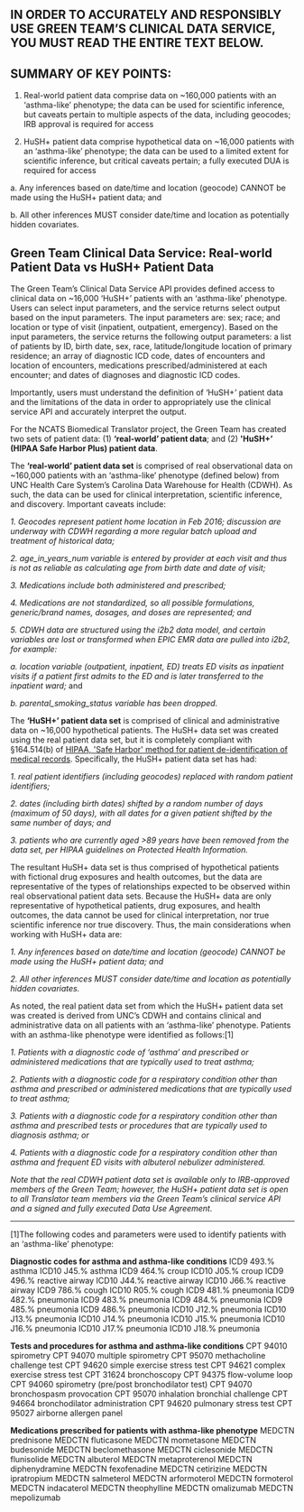 ## IN ORDER TO ACCURATELY AND RESPONSIBLY USE GREEN TEAM’S CLINICAL DATA SERVICE, YOU MUST READ THE ENTIRE TEXT BELOW.

## SUMMARY OF KEY POINTS:
1. Real-world patient data comprise data on ~160,000 patients with an ‘asthma-like’ phenotype; the data can be used for scientific inference, but caveats pertain to multiple aspects of the data, including geocodes; IRB approval is required for access

2. HuSH+ patient data comprise hypothetical data on ~16,000 patients with an ‘asthma-like’ phenotype; the data can be used to a limited extent for scientific inference, but critical caveats pertain; a fully executed DUA is required for access

a. Any inferences based on date/time and location (geocode) CANNOT be made using the HuSH+ patient data; and

b. All other inferences MUST consider date/time and location as potentially hidden covariates.

## Green Team Clinical Data Service: Real-world Patient Data vs HuSH+ Patient Data

The Green Team’s Clinical Data Service API provides defined access to clinical data on ~16,000 ‘HuSH+’ patients with an ‘asthma-like’ phenotype. Users can select input parameters, and the service returns select output based on the input parameters. The input parameters are: sex; race; and location or type of visit (inpatient, outpatient, emergency). Based on the input parameters, the service returns the following output parameters: a list of patients by ID, birth date, sex, race, latitude/longitude location of primary residence; an array of diagnostic ICD code, dates of encounters and location of encounters, medications prescribed/administered at each encounter; and dates of diagnoses and diagnostic ICD codes.

Importantly, users must understand the definition of ‘HuSH+’ patient data and the limitations of the data in order to appropriately use the clinical service API and accurately interpret the output.

For the NCATS Biomedical Translator project, the Green Team has created two sets of patient data: (1) **‘real-world’ patient data**; and (2) **'HuSH+’ (HIPAA Safe Harbor Plus) patient data**.

The **‘real-world’ patient data set** is comprised of real observational data on ~160,000 patients with an ‘asthma-like’ phenotype (defined below) from UNC Health Care System’s Carolina Data Warehouse for Health (CDWH). As such, the data can be used for clinical interpretation, scientific inference, and discovery. Important caveats include:

*1.	Geocodes represent patient home location in Feb 2016; discussion are underway with CDWH regarding a more regular batch upload and treatment of historical data;*

*2.	age_in_years_num variable is entered by provider at each visit and thus is not as reliable as calculating age from birth date and date of visit;*

*3.	Medications include both administered and prescribed;*

*4.	Medications are not standardized, so all possible formulations, generic/brand names, dosages, and doses are represented; and*

*5.	CDWH data are structured using the i2b2 data model, and certain variables are lost or transformed when EPIC EMR data are pulled into i2b2, for example:*

*a. location variable (outpatient, inpatient, ED) treats ED visits as inpatient visits if a patient first admits to the ED and is later transferred to the inpatient ward;* and

*b. parental_smoking_status variable has been dropped.*

The **‘HuSH+’ patient data set** is comprised of clinical and administrative data on ~16,000 hypothetical patients. The HuSH+ data set was created using the real patient data set, but it is completely compliant with §164.514(b) of [HIPAA, 'Safe Harbor' method for patient de-identification of medical records](https://www.hhs.gov/hipaa/for-professionals/privacy/special-topics/de-identification). Specifically, the HuSH+ patient data set has had:

*1.	real patient identifiers (including geocodes) replaced with random patient identifiers;*

*2.	dates (including birth dates) shifted by a random number of days (maximum of 50 days), with all dates for a given patient shifted by the same number of days; and*

*3.	patients who are currently aged >89 years have been removed from the data set, per HIPAA guidelines on Protected Health Information.*

The resultant HuSH+ data set is thus comprised of hypothetical patients with fictional drug exposures and health outcomes, but the data are representative of the types of relationships expected to be observed within real observational patient data sets. Because the HuSH+ data are only representative of hypothetical patients, drug exposures, and health outcomes, the data cannot be used for clinical interpretation, nor true scientific inference nor true discovery. Thus, the main considerations when working with HuSH+ data are:

*1.	Any inferences based on date/time and location (geocode) CANNOT be made using the HuSH+ patient data; and*

*2.	All other inferences MUST consider date/time and location as potentially hidden covariates.*

As noted, the real patient data set from which the HuSH+ patient data set was created is derived from UNC’s CDWH and contains clinical and administrative data on all patients with an ‘asthma-like’ phenotype. Patients with an asthma-like phenotype were identified as follows:[1]

*1.	Patients with a diagnostic code of ‘asthma’ and prescribed or administered medications that are typically used to treat asthma;*

*2.	Patients with a diagnostic code for a respiratory condition other than asthma and prescribed or administered medications that are typically used to treat asthma;*

*3.	Patients with a diagnostic code for a respiratory condition other than asthma and prescribed tests or procedures that are typically used to diagnosis asthma; or*

*4.	Patients with a diagnostic code for a respiratory condition other than asthma and frequent ED visits with albuterol nebulizer administered.*

*Note that the real CDWH patient data set is available only to IRB-approved members of the Green Team; however, the HuSH+ patient data set is open to all Translator team members via the Green Team’s clinical service API and a signed and fully executed Data Use Agreement.*


___

[1]The following codes and parameters were used to identify patients with an ‘asthma-like’ phenotype:

**Diagnostic codes for asthma and asthma-like conditions**
ICD9	493.%	asthma
ICD10	J45.%	asthma
ICD9	464.%	croup
ICD10	J05.%	croup
ICD9	496.%	reactive airway
ICD10	J44.%	reactive airway
ICD10	J66.%	reactive airway
ICD9	786.%	cough
ICD10	R05.%	cough
ICD9	481.%	pneumonia
ICD9	482.%	pneumonia
ICD9	483.%	pneumonia
ICD9	484.%	pneumonia
ICD9	485.%	pneumonia
ICD9	486.%	pneumonia
ICD10	J12.%	pneumonia
ICD10	J13.%	pneumonia
ICD10	J14.%	pneumonia
ICD10	J15.%	pneumonia
ICD10	J16.%	pneumonia
ICD10	J17.%	pneumonia
ICD10	J18.%	pneumonia

**Tests and procedures for asthma and asthma-like conditions**
CPT	94010	spirometry
CPT	94070	multiple spirometry
CPT	95070	methacholine challenge test
CPT	94620	simple exercise stress test
CPT	94621	complex exercise stress test
CPT	31624	bronchoscopy
CPT	94375	flow-volume loop
CPT	94060	spirometry (pre/post bronchodilator test)
CPT	94070	bronchospasm provocation
CPT	95070	inhalation bronchial challenge
CPT	94664	bronchodilator administration
CPT	94620	pulmonary stress test
CPT	95027	airborne allergen panel

**Medications prescribed for patients with asthma-like phenotype**
MEDCTN		prednisone
MEDCTN		fluticasone
MEDCTN		mometasone
MEDCTN		budesonide
MEDCTN		beclomethasone
MEDCTN		ciclesonide
MEDCTN		flunisolide
MEDCTN		albuterol
MEDCTN		metaproterenol
MEDCTN		diphenydramine
MEDCTN		fexofenadine
MEDCTN		cetirizine
MEDCTN		ipratropium
MEDCTN		salmeterol
MEDCTN		arformoterol
MEDCTN		formoterol
MEDCTN		indacaterol
MEDCTN		theophylline
MEDCTN		omalizumab
MEDCTN		mepolizumab
